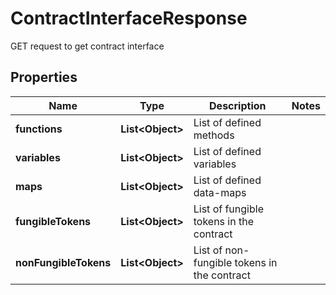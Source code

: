 

# ContractInterfaceResponse

GET request to get contract interface

## Properties

Name | Type | Description | Notes
------------ | ------------- | ------------- | -------------
**functions** | **List&lt;Object&gt;** | List of defined methods | 
**variables** | **List&lt;Object&gt;** | List of defined variables | 
**maps** | **List&lt;Object&gt;** | List of defined data-maps | 
**fungibleTokens** | **List&lt;Object&gt;** | List of fungible tokens in the contract | 
**nonFungibleTokens** | **List&lt;Object&gt;** | List of non-fungible tokens in the contract | 



